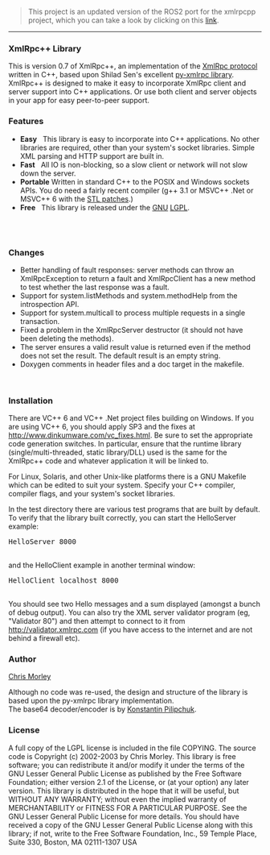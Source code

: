 > This project is an updated version of the ROS2 port for the xmlrpcpp project, which you can take a look by clicking on this [link](https://github.com/bpwilcox/xmlrpcpp).
---

<html>
	<head>
		<meta http-equiv="Content-Type" content="text/html; charset=iso-8859-1">
		<meta http-equiv="Content-language" content="en-US">
		<meta name="author" content="Chris Morley">
		<meta name="copyright" content="Copyright � 2003 by Chris Morley">
	</head>
	<body>
		<H3>XmlRpc++ Library</H3>
		<P>This is version 0.7 of XmlRpc++, an implementation of the <A HREF="http://www.xmlrpc.org">
			XmlRpc protocol</A> written in C++, based upon Shilad Sen's excellent <A HREF="http://py-xmlrpc.sourceforge.net">
			py-xmlrpc library</A>. XmlRpc++ is designed to make it easy to incorporate 
			XmlRpc client and server support into C++ applications. Or use both client and 
			server objects in your app for easy peer-to-peer support.
		</P>
		<H3>Features</H3>
		<UL>
			<li>
				<STRONG>Easy</STRONG> &nbsp; This library is easy to incorporate into C++ 
				applications. No other libraries are required, other than your system's socket 
				libraries. Simple XML parsing and HTTP support are built in.<br>
			<li>
				<STRONG>Fast</STRONG> &nbsp; All IO is non-blocking, so a slow client or 
				network will not slow down the server.<br>
			<li>
				<STRONG>Portable</STRONG> Written in standard C++ to the POSIX and Windows 
				sockets APIs. You do need a fairly recent compiler (g++ 3.1 or MSVC++ .Net or 
				MSVC++ 6 with the <A href="http://www.dinkumware.com/vc_fixes.html">STL patches</A>.)
			</li>
			<li>
				<STRONG>Free</STRONG> &nbsp; This library is released under the <a href="http://www.gnu.org/">
					GNU</a> <a href="http://www.gnu.org/copyleft/lesser.html">LGPL</a>.<br>
				<br>
			</li>
		</UL>
		<P>&nbsp;</P>
		<h3>Changes</h3>
		<UL>
			<li>
				Better handling of fault responses: server methods can throw an 
				XmlRpcException to return a fault and XmlRpcClient has a new method to 
				test whether the last response was a fault.</li>
			<li>
				Support for system.listMethods and system.methodHelp from the introspection 
				API.</li>
			<li>
				Support for system.multicall to process multiple requests in a single transaction.</li>
			<li>
				Fixed a problem in the XmlRpcServer destructor (it should not have been deleting the methods).</li>
			<li>
				The server ensures a valid result value is returned even if the method does not
				set the result. The default result is an empty string.</li>
			<li>
				Doxygen comments in header files and a doc target in the makefile.</li>
		</UL>
		<P>
		<P>&nbsp;</P>
		<h3>Installation</h3>
		<P>
			There are VC++ 6 and VC++ .Net project files building on Windows. If you are 
			using VC++ 6, you should apply SP3 and the fixes at <A href="http://www.dinkumware.com/vc_fixes.html">
				http://www.dinkumware.com/vc_fixes.html</A>. Be sure to set the appropriate 
			code generation switches. In particular, ensure that the runtime library 
			(single/multi-threaded, static library/DLL) used is the same for the XmlRpc++ 
			code and whatever application it will be linked to.</P>
		<P>
			For Linux, Solaris, and other Unix-like platforms there is a GNU Makefile which 
			can be edited to suit your system. Specify your C++ compiler, compiler flags, 
			and your system's socket libraries.
		</P>
		<p>In the test directory there are various test programs that are built by default. 
			To verify that the library built correctly, you can start the HelloServer 
			example:<br>
			<pre>HelloServer 8000
			</pre>
			and the HelloClient example in another terminal window:<br>
			<pre>HelloClient localhost 8000
			</pre>
		<P>
			You should see two Hello messages and a sum displayed (amongst a bunch of debug 
			output). You can also try the XML server validator program (eg, "Validator 80") 
			and then attempt to connect to it from <A href="http://validator.xmlrpc.com">http://validator.xmlrpc.com</A>
			(if you have access to the internet and are not behind a firewall etc).
		</P>
		<H3>Author</H3>
		<P><A href="mailto:cmorley@users.sourceforge.net">Chris Morley</A>
		</P>
		<P>Although no code was re-used, the design and structure of the library is based 
			upon the py-xmlrpc library implementation.<BR>
			The base64 decoder/encoder is by <A href="mailto:lostd@ukr.net">Konstantin 
				Pilipchuk</A>.</P>
		<P></P>
		<H3>License</H3>
		<p>A full copy of the LGPL license is included in the file COPYING. The source code 
			is Copyright (c) 2002-2003 by Chris Morley. This library is free software; you 
			can redistribute it and/or modify it under the terms of the GNU Lesser General 
			Public License as published by the Free Software Foundation; either version 2.1 
			of the License, or (at your option) any later version. This library is 
			distributed in the hope that it will be useful, but WITHOUT ANY WARRANTY; 
			without even the implied warranty of MERCHANTABILITY or FITNESS FOR A 
			PARTICULAR PURPOSE. See the GNU Lesser General Public License for more details. 
			You should have received a copy of the GNU Lesser General Public License along 
			with this library; if not, write to the Free Software Foundation, Inc., 59 
			Temple Place, Suite 330, Boston, MA 02111-1307 USA
		</p>
	</body>
</html>
